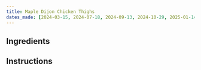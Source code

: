 ```yaml
---
title: Maple Dijon Chicken Thighs
dates_made: [2024-03-15, 2024-07-18, 2024-09-13, 2024-10-29, 2025-01-14, 2025-04-22]
---
```


## Ingredients

## Instructions
